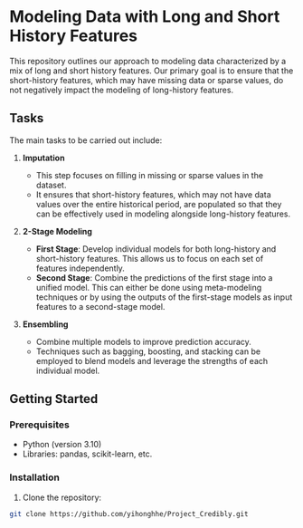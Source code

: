 # Modeling Data with Long and Short History Features

This repository outlines our approach to modeling data characterized by a mix of long and short history features. Our primary goal is to ensure that the short-history features, which may have missing data or sparse values, do not negatively impact the modeling of long-history features.

## Tasks

The main tasks to be carried out include:

1. **Imputation**
   - This step focuses on filling in missing or sparse values in the dataset. 
   - It ensures that short-history features, which may not have data values over the entire historical period, are populated so that they can be effectively used in modeling alongside long-history features.

2. **2-Stage Modeling**
   - **First Stage**: Develop individual models for both long-history and short-history features. This allows us to focus on each set of features independently.
   - **Second Stage**: Combine the predictions of the first stage into a unified model. This can either be done using meta-modeling techniques or by using the outputs of the first-stage models as input features to a second-stage model.

3. **Ensembling**
   - Combine multiple models to improve prediction accuracy. 
   - Techniques such as bagging, boosting, and stacking can be employed to blend models and leverage the strengths of each individual model.

## Getting Started

### Prerequisites
- Python (version 3.10)
- Libraries: pandas, scikit-learn, etc.

### Installation

1. Clone the repository:
```bash
git clone https://github.com/yihonghhe/Project_Credibly.git
